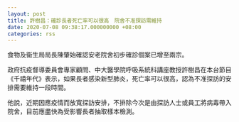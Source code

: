 ```yaml
---
layout: post
title: 許樹昌：確診長者死亡率可以很高　院舍不准探訪需維持
date: 2020-07-08 09:38:17.000000000 +08:00
categories: rss
---
```


食物及衞生局局長陳肇始確認安老院舍初步確診個案已增至兩宗。

政府抗疫督導委員會專家顧問、中大醫學院呼吸系統科講座教授許樹昌在本台節目《千禧年代》表示，如果長者感染新型肺炎，死亡率可以很高，認為不准探訪的安排需要維持一段時間。

他說，近期因應疫情而放寬探訪安排，不排除今次是由探訪人士或員工將病毒帶入院舍，目前應盡快為受影響長者抽取樣本檢測。
